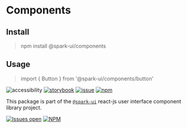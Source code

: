 # Components

## Install

> npm install @spark-ui/components

## Usage

> import { Button } from '@spark-ui/components/button'

![accessibility](https://img.shields.io/badge/WCAG_2.1_AA-passed-green)
[![storybook](https://img.shields.io/badge/storybook-black?logo=storybook)](https://sparkui.vercel.app)
[![issue](https://img.shields.io/badge/report%20a%20bug-black?logo=openbugbounty&logoColor=red)](https://github.com/leboncoin/spark-web/issues/new?&projects=4&template=bug-report.yml&assignees=&labels=Component)
[![npm](https://img.shields.io/npm/dt/%40spark-ui/components?logo=npm&labelColor=black)](https://www.npmjs.com/package/@spark-ui/components)

This package is part of the [`@spark-ui`](https://github.com/leboncoin/spark-web) react-js user interface component library project.

[![Issues open](https://img.shields.io/github/issues-search/leboncoin/spark-web?query=is%3Aopen%20label%3A%22Component%3A%20button%22&logo=openbugbounty&logoColor=red&label=issues%20open&color=red)](https://github.com/leboncoin/spark-web/issues?q=is%3Aopen+label%3Abutton)
[![NPM](https://img.shields.io/npm/l/%40spark-ui%2Fbutton)](https://github.com/leboncoin/spark-web/blob/main/packages/components/LICENSE.md)
